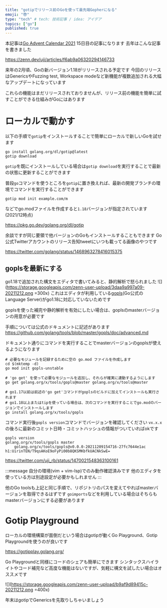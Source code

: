```yaml
---
title: "gotipでリリース前のGoを使って最先端Gopherになる"
emoji: "😎"
type: "tech" # tech: 技術記事 / idea: アイデア
topics: ["go"]
published: true
---
```


本記事は[Go Advent Calendar 2021](https://qiita.com/advent-calendar/2021/go) 15日目の記事になります
去年はこんな記事を書きました

https://zenn.dev/uji/articles/f6ab9a06320294146733

来年の2月頃、Goの新バージョン1.18がリリースされる予定です
今回のリリースはGenericsやFuzzing test, Workspace modeなど新機能が複数追加される大幅なアップデートになっています

これらの機能はまだリリースされておりませんが、リリース前の機能を簡単に試すことができる仕組みがGoにはあります

# ローカルで動かす

以下の手順で`gotip`をインストールすることで簡単にローカルで新しいGoを試せます

```
go install golang.org/dl/gotip@latest
gotip download
```

`gotip`を既にインストールしている場合は`gotip download`を実行することで最新の状態に更新することができます

普段`go`コマンドを使うところを`gotip`に置き換えれば、最新の開発ブランチの環境でコマンドを実行することができます
```sh:
gotip mod init example.com/m
```
などでgo.modファイルを作成すると`1.18`バージョンが指定されています(2021/12時点)

https://pkg.go.dev/golang.org/dl/gotip

余談ですが同じ要領で他バージョンのGoもインストールすることもできます
Go公式Twitterアカウントのリリース告知tweetにいつも載ってる画像のやつです

https://twitter.com/golang/status/1468963278416015375

## goplsを最新にする

go1.18で追加された構文をエディタで書いてみると、静的解析で怒られました
![](https://storage.googleapis.com/zenn-user-upload/3daa9a997a09-20211212.png =300x)
これはエディタが利用している[gopls](https://github.com/golang/tools/tree/master/gopls)(Go公式のLanguage Server)がgo1.18に対応していないためです

goplsを使った補完や静的解析を有効にしたい場合は、goplsのmasterバージョンの用意が必要です

手順については公式のドキュメントに記述があります
https://github.com/golang/tools/blob/master/gopls/doc/advanced.md

ドキュメント通りにコマンドを実行することでmasterバージョンのgoplsが使えるようになります　

```sh:
# 必要なモジュールを記録するために空の go.mod ファイルを作成します
cd $(mktemp -d)
go mod init gopls-unstable

# 'go get' を使って必要なモジュールを追加し、それらが確実に連動するようにします
go get golang.org/x/tools/gopls@master golang.org/x/tools@master

# go1.17以前は前述の'go get'コマンドがgoplsのビルドに加えてインストールも実行されます
# go1.18以上またはtipを使っている場合は、次のコマンドを実行することでgo.modのバージョンでインストールします
go install golang.org/x/tools/gopls
```

コマンド実行後`gopls version`コマンドでバージョンを確認してください
`vx.x.x`の後ろに最新のコミット日時・コミットハッシュの情報がついていればokです

```sh:
gopls version
golang.org/x/tools/gopls master
    golang.org/x/tools/gopls@v0.0.0-20211209154716-27fc7644e1ac h1:UirinTEN/T9qsAKoE9oFyPi00b8QKSMKbfkUACNkSwE=
```

https://twitter.com/uji_rb/status/1470021548363100161

:::message
自分の環境(vim + vim-lsp)でのみ動作確認済みです
他のエディタを使っている方は別途設定が必要かもしれません
:::

他のGo toolsも上記と同じ手順で、リポジトリのパスを変えてやればmasterバージョンを取得できるはずです
`goimports`などを利用している場合はそちらもmasterバージョンにする必要があります

# Gotip Playground

ローカルの環境構築が面倒だという場合はgotipが動くGo Playground、Gotip Playgroundを使うのが良いです

https://gotipplay.golang.org/

Go Playgroundと同様にコードのシェアも簡単にできます
シンタックスハイライトやコード補完など高度な機能はないですが、気軽に構文を試したい場合はオススメです

![](https://storage.googleapis.com/zenn-user-upload/b9af9d89415c-20211212.png =400x)

年末はgotipでGenericsを先取りしちゃいましょう
